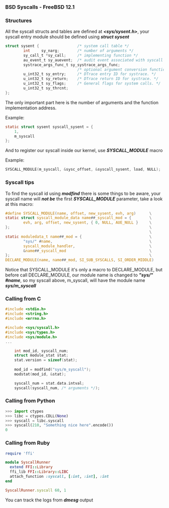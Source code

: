 ### BSD Syscalls - FreeBSD 12.1

### Structures

All the syscall structs and tables are defined at ***<sys/sysent.h>***, your syscall entry module should be defined using ***struct sysent***

```c
struct sysent {                 /* system call table */
        int     sy_narg;        /* number of arguments */
        sy_call_t *sy_call;     /* implementing function */
        au_event_t sy_auevent;  /* audit event associated with syscall */
        systrace_args_func_t sy_systrace_args_func;
                                /* optional argument conversion function. */
        u_int32_t sy_entry;     /* DTrace entry ID for systrace. */
        u_int32_t sy_return;    /* DTrace return ID for systrace. */
        u_int32_t sy_flags;     /* General flags for system calls. */
        u_int32_t sy_thrcnt;
};
```

The only important part here is the number of arguments and the function implementation address.

Example:

```c
static struct sysent syscall_sysent = {
	1,
	m_syscall
};
```

And to register our syscall inside our kernel, use ***SYSCALL_MODULE*** macro

Example:

```c
SYSCALL_MODULE(m_syscall, &sysc_offset, &syscall_sysent, load, NULL);
```

### Syscall tips

To find the syscall id using ***modfind*** there is some things to be aware, your syscall name will ***not be*** the first ***SYSCALL_MODULE*** parameter, take a look at this macro:

```c
#define SYSCALL_MODULE(name, offset, new_sysent, evh, arg)      \
static struct syscall_module_data name##_syscall_mod = {        \
        evh, arg, offset, new_sysent, { 0, NULL, AUE_NULL }     \
};                                                              \
                                                                \
static moduledata_t name##_mod = {                              \
        "sys/" #name,                                           \
        syscall_module_handler,                                 \
        &name##_syscall_mod                                     \
};                                                              \
DECLARE_MODULE(name, name##_mod, SI_SUB_SYSCALLS, SI_ORDER_MIDDLE)
```

Notice that SYSCALL_MODULE it's only a macro to DECLARE_MODULE, but before call DECLARE_MODULE, our module name is changed to ***"sys/" #name***, so my syscall above, m_syscall, will have the module name ***sys/m_syscall***


### Calling from C

```c
#include <stdio.h>
#include <string.h>
#include <errno.h>

#include <sys/syscall.h>
#include <sys/types.h>
#include <sys/module.h>
...

    int mod_id, syscall_num;
	struct module_stat stat;
	stat.version = sizeof(stat);
	
	mod_id = modfind("sys/m_syscall");
    modstat(mod_id, &stat);

	syscall_num = stat.data.intval;
	syscall(syscall_num, /* arguments */);
```

### Calling from Python

```python
>>> import ctypes
>>> libc = ctypes.CDLL(None)
>>> syscall = libc.syscall
>>> syscall(210, "Something nice here".encode())
0
```

### Calling from Ruby

```ruby
require 'ffi'

module SyscallRunner
  extend FFI::Library
  ffi_lib FFI::Library::LIBC
  attach_function :syscall, [:int, :int], :int
end

SyscallRunner.syscall 60, 1
```

You can track the logs from ***dmesg*** output